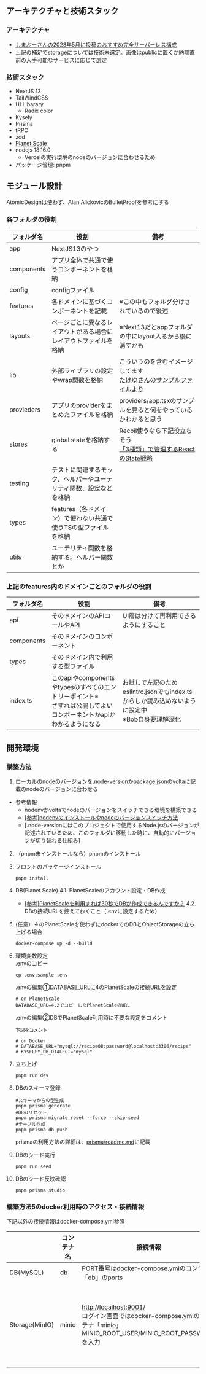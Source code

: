 ## アーキテクチャと技術スタック

### アーキテクチャ

- [しまぶーさんの2023年5月に投稿のおすすめ完全サーバーレス構成](https://qinsalon.slack.com/archives/C01GKB8KPAS/p1683264818176499)
- 上記の補足でstorageについては技術未選定。画像はpublicに置くか納期直前の入手可能なサービスに応じて選定

### 技術スタック

- NextJS 13
- TailWindCSS
- UI Libarary
  - Radix color
- Kysely
- Prisma
- tRPC
- zod
- [Planet Scale](https://planetscale.com/)
- nodejs 18.16.0
  - Vercelの実行環境のnodeのバージョンに合わせるため
- パッケージ管理: pnpm

## モジュール設計

AtomicDesignは使わず、Alan AlickovicのBulletProofを参考にする

### 各フォルダの役割

| フォルダ名 | 役割                                                               | 備考                                                                                                                                                                                       |
| ---------- | ------------------------------------------------------------------ | ------------------------------------------------------------------------------------------------------------------------------------------------------------------------------------------ |
| app        | NextJS13のやつ                                                     |                                                                                                                                                                                            |
| components | アプリ全体で共通で使うコンポーネントを格納                         |                                                                                                                                                                                            |
| config     | configファイル                                                     |                                                                                                                                                                                            |
| features   | 各ドメインに基づくコンポーネントを記載                             | ※この中もフォルダ分けされているので後述                                                                                                                                                    |
| layouts    | ページごとに異なるレイアウトがある場合にレイアウトファイルを格納   | ※Next13だとappフォルダの中にlayout入るから後に消すかも                                                                                                                                     |
| lib        | 外部ライブラリの設定やwrap関数を格納                               | こういうのを含むイメージしてます<br/>[たけゆさんのサンプルファイルより](https://github.com/qin-team-recipe/08-recipe-app/blob/43830d0d71c3ad01852fe65a227a755ba61b539e/src/server/trpc.ts) |
| provieders | アプリのproviderをまとめたファイルを格納                           | providers/app.tsxのサンプルを見ると何をやっているかわかると思う                                                                                                                            |
| stores     | global stateを格納する                                             | Recoil使うなら下記役立ちそう<br/>[「3種類」で管理するReactのState戦略](https://zenn.dev/yoshiko/articles/607ec0c9b0408d)                                                                   |
| testing    | テストに関連するモック、ヘルパーやユーテリティ関数、設定などを格納 |                                                                                                                                                                                            |
| types      | features（各ドメイン）で使わない共通で使うTSの型ファイルを格納     |                                                                                                                                                                                            |
| utils      | ユーテリティ関数を格納する。ヘルパー関数とか                       |                                                                                                                                                                                            |

### 上記のfeatures内のドメインごとのフォルダの役割

| フォルダ名 | 役割                                                                                                                  | 備考                                                                                               |
| ---------- | --------------------------------------------------------------------------------------------------------------------- | -------------------------------------------------------------------------------------------------- |
| api        | そのドメインのAPIコールやAPI                                                                                          | UI層は分けて再利用できるようにすること                                                             |
| components | そのドメインのコンポーネント                                                                                          |                                                                                                    |
| types      | そのドメイン内で利用する型ファイル                                                                                    |                                                                                                    |
| index.ts   | このapiやcomponentsやtypesのすべてのエントリーポイント※<br/>さすれば公開してよいコンポーネントかapiかわかるようになる | お試しで左記のためeslintrc.jsonでもindex.tsからしか読み込めないように設定中<br/>※Bob自身要理解深化 |

## 開発環境

### 構築方法

1. ローカルのnodeのバージョンを.node-versionかpackage.jsonのvoltaに記載のnodeのバージョンに合わせる

- 参考情報
  - nodenvかvoltaでnodeのバージョンをスイッチできる環境を構築できる
  - [[参考]nodenvのインストールやnodeのバージョンスイッチ方法](https://qiita.com/282Haniwa/items/a764cf7ef03939e4cbb1)
  - [.node-versionにはこのプロジェクトで使用するNode.jsのバージョンが記述されているため、このフォルダに移動した時に、自動的にバージョンが切り替わる仕組み]

2. （pnpm未インストールなら）pnpmのインストール
3. フロントのパッケージインストール
   ```
   pnpm install
   ```
4. DB(Planet Scale)
   4.1. PlanetScaleのアカウント設定・DB作成
   - [[参考]PlanetScaleを利用すれば30秒でDBが作成できるんですか？](https://note.com/shift_tech/n/n9a6d2a6a0854)
     4.2. DBの接続URLを控えておくこと（.envに設定するため）
5. (任意）４のPlanetScaleを使わずにdockerでのDBとObjectStorageの立ち上げる場合
   ```
   docker-compose up -d --build
   ```
6. 環境変数設定  
   .envのコピー

   ```
   cp .env.sample .env
   ```

   .envの編集①DATABASE_URLに4のPlanetScaleの接続URLを設定

   ```
   # on PlanetScale
   DATABASE_URL=4.2でコピーしたPlanetScaleのURL
   ```

   .envの編集②DBでPlanetScale利用時に不要な設定をコメント

   ```
   下記をコメント

   # on Docker
   # DATABASE_URL="mysql://recipe08:password@localhost:3306/recipe"
   # KYSELEY_DB_DIALECT="mysql"
   ```

7. 立ち上げ
   ```
   pnpm run dev
   ```
8. DBのスキーマ登録

   ```
   #スキーマからの型生成
   pnpm prisma generate
   #DBのリセット
   pnpm prisma migrate reset --force --skip-seed
   #テーブル作成
   pnpm prisma db push
   ```

   prismaの利用方法の詳細は、[prisma/readme.md](https://github.com/qin-team-recipe/08-recipe-app/tree/main/prisma)に記載

9. DBのシード実行

   ```
   pnpm run seed
   ```

10. DBのシード反映確認

    ```
    pnpm prisma studio
    ```

### 構築方法5のdocker利用時のアクセス・接続情報

下記以外の接続情報はdocker-compose.yml参照

|                | コンテナ名 | 接続情報                                                                                                                                                   | 備考                                                                                                                                                           |
| -------------- | ---------- | ---------------------------------------------------------------------------------------------------------------------------------------------------------- | -------------------------------------------------------------------------------------------------------------------------------------------------------------- |
| DB(MySQL)      | db         | PORT番号はdocker-compose.ymlのコンテナ「db」のports                                                                                                        |                                                                                                                                                                |
| Storage(MinIO) | minio      | [http://localhost:9001/](http://localhost:9001/) <br/> ログイン画面ではdocker-compose.ymlのコンテナ「minio」<br/>MINIO_ROOT_USER/MINIO_ROOT_PASSWORDを入力 | 開発用バケットapp-recipeを初期生成させてその中にシェフ・レシピ画像をいくつか格納済<br/>http://localhost:9000にオブジェクトのパスを叩けばアプリで取得表示できる |
